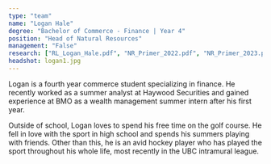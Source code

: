 ```yaml
---
type: "team"
name: "Logan Hale"
degree: "Bachelor of Commerce - Finance | Year 4"
position: "Head of Natural Resources"
management: "False"
research: ["RL_Logan_Hale.pdf", "NR_Primer_2022.pdf", "NR_Primer_2023.pdf"]
headshot: logan1.jpg
---
```


Logan is a fourth year commerce student specializing in finance. He recently worked as a summer analyst at Haywood Securities and gained experience at BMO as a wealth management summer intern after his first year.

Outside of school, Logan loves to spend his free time on the golf course. He fell in love with the sport in high school and spends his summers playing with friends. Other than this, he is an avid hockey player who has played the sport throughout his whole life, most recently in the UBC intramural league.
